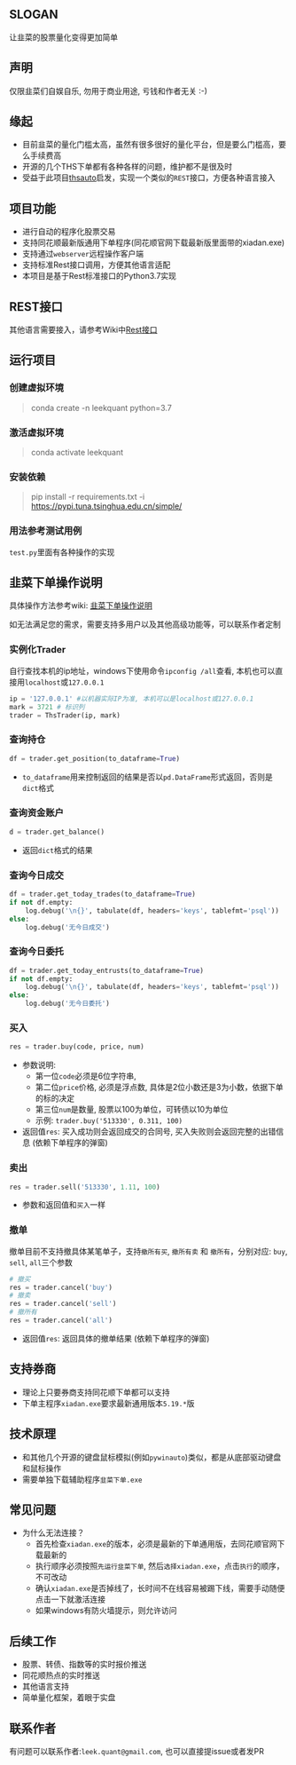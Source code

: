 ## SLOGAN
让韭菜的股票量化变得更加简单

## 声明
仅限韭菜们自娱自乐, 勿用于商业用途, 亏钱和作者无关 :-)

## 缘起
* 目前韭菜的量化门槛太高，虽然有很多很好的量化平台，但是要么门槛高，要么手续费高
* 开源的几个THS下单都有各种各样的问题，维护都不是很及时
* 受益于此项目[thsauto](https://github.com/match5/thsauto)启发，实现一个类似的`REST`接口，方便各种语言接入

## 项目功能
* 进行自动的程序化股票交易
* 支持同花顺最新版通用下单程序(同花顺官网下载最新版里面带的xiadan.exe)
* 支持通过`webserver`远程操作客户端
* 支持标准Rest接口调用，方便其他语言适配
* 本项目是基于Rest标准接口的Python3.7实现

## REST接口
其他语言需要接入，请参考Wiki中[Rest接口](https://github.com/LeekQuant/leekquant/wiki/Rest%E6%8E%A5%E5%8F%A3)

## 运行项目
### **创建虚拟环境**
> conda create -n leekquant python=3.7
### 激活虚拟环境
> conda activate leekquant
### 安装依赖
> pip install -r requirements.txt -i https://pypi.tuna.tsinghua.edu.cn/simple/
### 用法参考测试用例
`test.py`里面有各种操作的实现

## 韭菜下单操作说明
具体操作方法参考wiki: [韭菜下单操作说明](https://github.com/LeekQuant/leekquant/wiki/%E9%9F%AD%E8%8F%9C%E4%B8%8B%E5%8D%95%E6%93%8D%E4%BD%9C%E8%AF%B4%E6%98%8E)

如无法满足您的需求，需要支持多用户以及其他高级功能等，可以联系作者定制

### 实例化Trader
自行查找本机的ip地址，windows下使用命令`ipconfig /all`查看, 本机也可以直接用`localhost`或`127.0.0.1`

```python
ip = '127.0.0.1' #以机器实际IP为准, 本机可以是localhost或127.0.0.1
mark = 3721 # 标识列
trader = ThsTrader(ip, mark)
```

### 查询持仓
```python
df = trader.get_position(to_dataframe=True)
```
* `to_dataframe`用来控制返回的结果是否以`pd.DataFrame`形式返回，否则是`dict`格式

### 查询资金账户
```python
d = trader.get_balance()
```
* 返回`dict`格式的结果

### 查询今日成交
```python
df = trader.get_today_trades(to_dataframe=True)
if not df.empty:
    log.debug('\n{}', tabulate(df, headers='keys', tablefmt='psql'))
else:
    log.debug('无今日成交')
```

### 查询今日委托
```python
df = trader.get_today_entrusts(to_dataframe=True)
if not df.empty:
    log.debug('\n{}', tabulate(df, headers='keys', tablefmt='psql'))
else:
    log.debug('无今日委托')
```

### 买入
```python
res = trader.buy(code, price, num)
```
* 参数说明:
  * 第一位`code`必须是6位字符串, 
  * 第二位`price`价格, 必须是浮点数, 具体是2位小数还是3为小数，依据下单的标的决定
  * 第三位`num`是数量, 股票以100为单位，可转债以10为单位
  * 示例: `trader.buy('513330', 0.311, 100)`
* 返回值`res`: 买入成功则会返回成交的合同号, 买入失败则会返回完整的出错信息 (依赖下单程序的弹窗)
 
### 卖出
```python
res = trader.sell('513330', 1.11, 100)
```
* 参数和返回值和`买入`一样

### 撤单
撤单目前不支持撤具体某笔单子，支持`撤所有买`, `撤所有卖` 和 `撤所有`，分别对应: `buy`, `sell`, `all`三个参数

```python
# 撤买
res = trader.cancel('buy')
# 撤卖
res = trader.cancel('sell')
# 撤所有
res = trader.cancel('all')
```

* 返回值`res`: 返回具体的撤单结果 (依赖下单程序的弹窗)

## 支持券商
* 理论上只要券商支持同花顺下单都可以支持
* 下单主程序`xiadan.exe`要求最新通用版本`5.19.*`版

## 技术原理
* 和其他几个开源的键盘鼠标模拟(例如`pywinauto`)类似，都是从底部驱动键盘和鼠标操作
* 需要单独下载辅助程序`韭菜下单.exe`

## 常见问题
* 为什么无法连接？
  - 首先检查`xiadan.exe`的版本，必须是最新的下单通用版，去同花顺官网下载最新的
  - 执行顺序必须按照`先运行韭菜下单`, 然后`选择xiadan.exe`，点击`执行`的顺序，不可改动
  - 确认`xiadan.exe`是否掉线了，长时间不在线容易被踢下线，需要手动随便点击一下就激活连接
  - 如果windows有防火墙提示，则允许访问

## 后续工作
* 股票、转债、指数等的实时报价推送
* 同花顺热点的实时推送
* 其他语言支持
* 简单量化框架，着眼于实盘

## 联系作者
有问题可以联系作者:`leek.quant@gmail.com`, 也可以直接提issue或者发PR